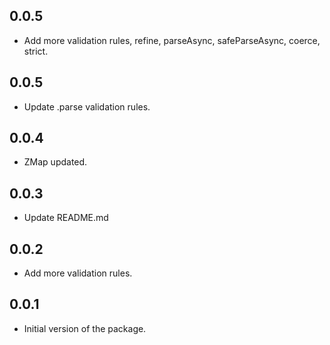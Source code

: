 ## 0.0.5

- Add more validation rules, refine, parseAsync, safeParseAsync, coerce, strict.

## 0.0.5

- Update .parse validation rules.

## 0.0.4

- ZMap updated.

## 0.0.3

- Update README.md

## 0.0.2

- Add more validation rules.

## 0.0.1

- Initial version of the package.
